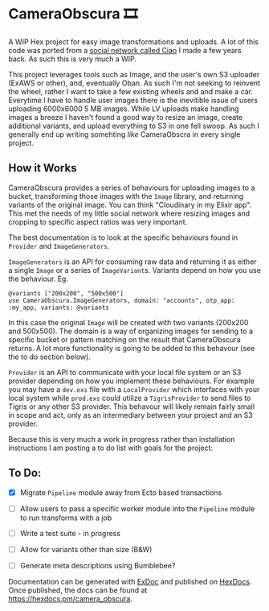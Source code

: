 # CameraObscura 🎞️

A WIP Hex project for easy image transformations and uploads.
A lot of this code was ported from a [social network called Ciao](https://github.com/tfantina/ciao_phx) I made a few years back. As such this is very much a WIP.  

This project leverages tools such as Image, and the user's own S3 uploader  (ExAWS or other), and, eventually Oban. As such I'm not seeking to reinvent the wheel, rather I want to take a few existing wheels and and make a car. Everytime I have to handle user images there is the inevitible issue of users uploading  6000x6000 5 MB images. While LV uploads make handling images a breeze I haven't  found a good way to resize an image, create  additional variants, and upload everything to S3 in one fell swoop.  As such I generally end up writing somehting _like_ CameraObscra in every single project.

## How it Works

CameraObscura provides a series of behaviours for uploading images to a bucket, 
transforming those images with the `Image` library, and returning variants of the 
original image. You can think "Cloudinary in my Elixir app". This met the needs of my little social network where resizing images and cropping to specific aspect ratios was very important.

The best documentation is to look at the specific behaviours found in `Provider` and `ImageGenerators`.

`ImageGenerators` is an API for consuming raw data and returning it as either a single `Image` or a series of `ImageVariant`s.  Variants depend on how you use the behaviour.  Eg.

   ```
   @variants ["200x200", "500x500"]
   use CameraObscura.ImageGenerators, domain: "accounts", otp_app: :my_app, variants: @variants
   ```
In this case the original `Image` will be created with two variants (200x200 and 500x500). 
The domain is a way of organizing images for sending to a specific bucket or pattern matching 
on the result that CameraObscura returns. A lot more functionality is going to be added to 
this behavour (see the to do section below).


`Provider` is an API to communicate with your local file system or an S3 provider depending on how you implement these behaviours. For example you may have a `dev.exs` file with a `LocalProvider` which interfaces with your local system while `prod.exs` could utilize a `TigrisProvider` to send files to Tigris or any other S3 provider. This behavour will likely remain fairly small in scope and act, only as an intermediary between your project and an S3 provider.



Because this is very much a work in progress rather than installation instructions I am 
posting a to do list with goals for the project:


## To Do:

- [x] Migrate `Pipeline` module away from Ecto based transactions 
- [ ] Allow users to pass a specific worker module into the `Pipeline` module to run transforms with a job 
- [ ] Write a test suite - in progress
- [ ] Allow for variants other than size (B&W)
- [ ] Generate meta descriptions using Bumblebee?


Documentation can be generated with [ExDoc](https://github.com/elixir-lang/ex_doc)
and published on [HexDocs](https://hexdocs.pm). Once published, the docs can
be found at <https://hexdocs.pm/camera_obscura>.


